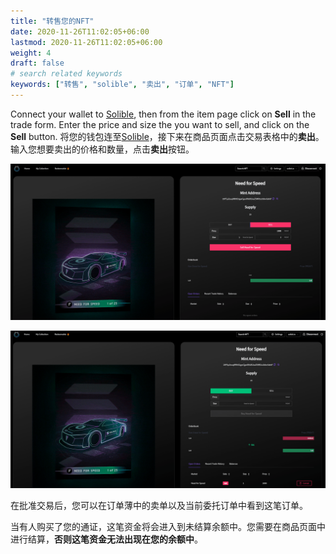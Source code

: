 ```yaml
---
title: "转售您的NFT"
date: 2020-11-26T11:02:05+06:00
lastmod: 2020-11-26T11:02:05+06:00
weight: 4
draft: false
# search related keywords
keywords: ["转售", "solible", "卖出", "订单", "NFT"]
---
```


Connect your wallet to [Solible](https://solible.com), then from the item page click on **Sell** in the trade form. Enter the price and size the you want to sell, and click on the **Sell** button.
将您的钱包连至[Solible](https://solible.com)，接下来在商品页面点击交易表格中的**卖出**。输入您想要卖出的价格和数量，点击**卖出**按钮。

![sell-1](sell-1.png)

![sell-2](sell-2.png)

在批准交易后，您可以在订单薄中的卖单以及当前委托订单中看到这笔订单。

当有人购买了您的通证，这笔资金将会进入到未结算余额中。您需要在商品页面中进行结算，**否则这笔资金无法出现在您的余额中**。

